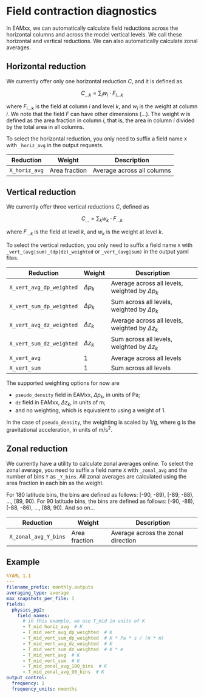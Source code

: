 # Field contraction diagnostics

In EAMxx, we can automatically calculate field reductions
across the horizontal columns and across the model vertical levels.
We call these horizontal and vertical reductions.
We can also automatically calculate zonal averages.

## Horizontal reduction

We currently offer only one horizontal reduction $C$, and it is defined as

$$
C_{\dots k} = \sum_{i} w_{i} \cdot F_{i \dots k}
$$

where $F_\text{i...k}$ is the field at column $i$ and level $k$,
and $w_{i}$ is the weight at column $i$.
We note that the field $F$ can have other dimensions ($\dots$).
The weight $w$ is defined as the area fraction in column $i$,
that is, the area in column $i$ divided by the total area in all columns.

To select the horizontal reduction, you only need to suffix
a field name `X` with `_horiz_avg` in the output requests.

| Reduction | Weight | Description |
| --------- | ------ | ----------- |
| `X_horiz_avg` | Area fraction | Average across all columns |

## Vertical reduction

We currently offer three vertical reductions $C$, defined as

$$
C_{\dots} = \sum_{k} w_{k} \cdot F_{\dots k}
$$

where $F_{\dots k}$ is the field at level $k$,
and $w_{k}$ is the weight at level $k$.

To select the vertical reduction, you only need to suffix
a field name `X` with `_vert_(avg|sum)_(dp|dz)_weighted` or
`_vert_(avg|sum)` in the output yaml files.

| Reduction | Weight | Description |
| --------- | ------ | ----------- |
| `X_vert_avg_dp_weighted` | $\Delta p_{k}$ | Average across all levels, weighted by $\Delta p_{k}$ |
| `X_vert_sum_dp_weighted` | $\Delta p_{k}$ | Sum across all levels, weighted by $\Delta p_{k}$ |
| `X_vert_avg_dz_weighted` | $\Delta z_{k}$ | Average across all levels, weighted by $\Delta z_{k}$ |
| `X_vert_sum_dz_weighted` | $\Delta z_{k}$ | Sum across all levels, weighted by $\Delta z_{k}$ |
| `X_vert_avg` | 1 | Average across all levels |
| `X_vert_sum` | 1 | Sum across all levels |

The supported weighting options for now are

- `pseudo_density` field in EAMxx, $\Delta p_{k}$, in units of Pa;
- `dz` field in EAMxx, $\Delta z_{k}$, in units of m;
- and no weighting, which is equivalent to using a weight of 1.

In the case of `pseudo_density`, the weighting is scaled by 1/g,
where g is the gravitational acceleration, in units of m/s$^2$.

## Zonal reduction

We currently have a utility to calculate zonal averages online.
To select the zonal average, you need to suffix
a field name `X` with `_zonal_avg` and the
number of bins `Y` as `_Y_bins`. All zonal averages are calculated
using the area fraction in each bin as the weight.

For 180 latitude bins, the bins are defined
as follows: [-90, -89), [-89, -88), ..., [89, 90).
For 90 latitude bins, the bins are defined as follows:
[-90, -88), [-88, -86), ..., [88, 90).
And so on...

| Reduction | Weight | Description |
| --------- | ------ | ----------- |
| `X_zonal_avg_Y_bins` | Area fraction | Average across the zonal direction |

## Example

```yaml
%YAML 1.1
---
filename_prefix: monthly.outputs
averaging_type: average
max_snapshots_per_file: 1
fields:
  physics_pg2:
    field_names:
      # in this example, we use T_mid in units of K
      - T_mid_horiz_avg  # K
      - T_mid_vert_avg_dp_weighted  # K
      - T_mid_vert_sum_dp_weighted  # K * Pa * s / (m * m) 
      - T_mid_vert_avg_dz_weighted  # K
      - T_mid_vert_sum_dz_weighted  # K * m
      - T_mid_vert_avg  # K
      - T_mid_vert_sum  # K
      - T_mid_zonal_avg_180_bins  # K
      - T_mid_zonal_avg_90_bins  # K
output_control:
  frequency: 1
  frequency_units: nmonths
```
